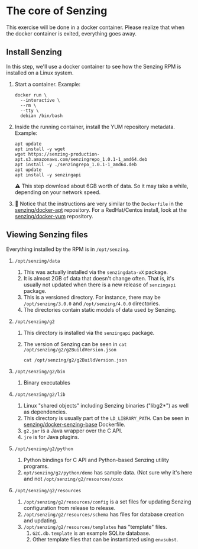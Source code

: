 # The core of Senzing

This exercise will be done in a docker container.
Please realize that when the docker container is exited,
everything goes away.

## Install Senzing

In this step, we'll use a docker container to
see how the Senzing RPM is installed on a Linux system.

1. Start a container.
   Example:

    ```console
    docker run \
      --interactive \
      --rm \
      --tty \
      debian /bin/bash
    ```

1. Inside the running container,
   install the YUM repository metadata.
   Example:

    ```console
    apt update
    apt install -y wget
    wget https://senzing-production-apt.s3.amazonaws.com/senzingrepo_1.0.1-1_amd64.deb
    apt install -y ./senzingrepo_1.0.1-1_amd64.deb
    apt update
    apt install -y senzingapi
    ```

   :warning: This step download about 6GB worth of data.
   So it may take a while, depending on your network speed.

1. :eyes: Notice that the instructions are very similar to the `Dockerfile` in the
   [senzing/docker-apt](https://github.com/Senzing/docker-apt) repository.
   For a RedHat/Centos install, look at the
   [senzing/docker-yum](https://github.com/Senzing/docker-yum) repository.

## Viewing Senzing files

Everything installed by the RPM is in `/opt/senzing`.

1. `/opt/senzing/data`
    1. This was actually installed via the `senzingdata-vX` package.
    1. It is almost 2GB of data that doesn't change often.
       That is, it's usually not updated when there is a new release of `senzingapi` package.
    1. This is a versioned directory.  For instance, there may be `/opt/senzing/3.0.0` and `/opt/senzing/4.0.0` directories.
    1. The directories contain static models of data used by Senzing.
1. `/opt/senzing/g2`
    1. This directory is installed via the `senzingapi` package.
    1. The version of Senzing can be seen in `cat /opt/senzing/g2/g2BuildVersion.json`

        ```console
        cat /opt/senzing/g2/g2BuildVersion.json
        ```

1. `/opt/senzing/g2/bin`
    1. Binary executables
1. `/opt/senzing/g2/lib`
    1. Linux "shared objects" including Senzing binaries ("libg2*") as well as dependencies.
    1. This directory is usually part of the `LD_LIBRARY_PATH`.
       Can be seen in [senzing/docker-senzing-base](https://github.com/Senzing/docker-senzing-base) Dockerfile.
    1. `g2.jar` is a Java wrapper over the C API.
    1. `jre` is for Java plugins.
1. `/opt/senzing/g2/python`
    1. Python bindings for C API and Python-based Senzing utility programs.
    1. `opt/senzing/g2/python/demo` has sample data.  (Not sure why it's here and not `/opt/senzing/g2/resources/xxxx`
1. `/opt/senzing/g2/resources`
    1. `/opt/senzing/g2/resources/config` is a set files for updating Senzing configuration from release to release.
    1. `/opt/senzing/g2/resources/schema` has files for database creation and updating.
    1. `/opt/senzing/g2/resources/templates` has "template" files.
        1. `G2C.db.template` is an example SQLite database.
        1. Other template files that can be instantiated using `envsubst`.
